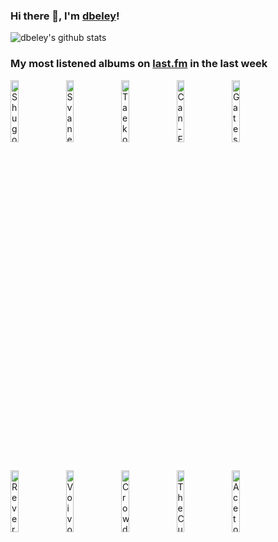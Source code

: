 ### Hi there 👋, I'm [dbeley](https://dbeley.ovh/en)!

![dbeley's github stats](https://github-readme-stats.vercel.app/api?username=dbeley)

### My most listened albums on [last.fm](https://www.last.fm/user/d_beley) in the last week

[<img src='https://lastfm.freetls.fastly.net/i/u/300x300/210de72e89db46f183bdb611313b9d5d.png' width='16%' height='16%' alt='Shugo Tokumaru - Port Entropy'>](https://www.last.fm/music/shugo%2btokumaru/port%2bentropy)&nbsp;
[<img src='https://lastfm.freetls.fastly.net/i/u/300x300/1f5fea7d3eeb28ec31564e504eac3338.png' width='16%' height='16%' alt='Svaneborg Kardyb - Over Tage'>](https://www.last.fm/music/svaneborg%2bkardyb/over%2btage)&nbsp;
[<img src='https://lastfm.freetls.fastly.net/i/u/300x300/289988e76a0c2358e84e50b85ccf6a81.jpg' width='16%' height='16%' alt='Taeko Ohnuki - Aventure'>](https://www.last.fm/music/taeko%2bohnuki/aventure)&nbsp;
[<img src='https://lastfm.freetls.fastly.net/i/u/300x300/8ad03182ab4e49cf8a39164a9c36c994.jpg' width='16%' height='16%' alt='Can - Ege Bamyasi'>](https://www.last.fm/music/can/ege%2bbamyasi)&nbsp;
[<img src='https://lastfm.freetls.fastly.net/i/u/300x300/1c202ac85aba86cb369d365dc1920c05.png' width='16%' height='16%' alt='Gates of Ishtar - At Dusk and Forever'>](https://www.last.fm/music/gates%2bof%2bishtar/at%2bdusk%2band%2bforever)&nbsp;
<br>
[<img src='https://lastfm.freetls.fastly.net/i/u/300x300/80f28be0310c42b0b73b37089b045d05.jpg' width='16%' height='16%' alt='Reverend Kristin Michael Hayter - SAVED!'>](https://www.last.fm/music/reverend%2bkristin%2bmichael%2bhayter/saved%2521)&nbsp;
[<img src='https://lastfm.freetls.fastly.net/i/u/300x300/5135c7176e6111eb82dd739c227b26e3.jpg' width='16%' height='16%' alt='Voivod - The Outer Limits'>](https://www.last.fm/music/voivod/the%2bouter%2blimits)&nbsp;
[<img src='https://lastfm.freetls.fastly.net/i/u/300x300/759f09219c6c77777807b1ae56cf9bc6.png' width='16%' height='16%' alt='Crowded House - Together Alone'>](https://www.last.fm/music/crowded%2bhouse/together%2balone)&nbsp;
[<img src='https://lastfm.freetls.fastly.net/i/u/300x300/c168c8b029e24c9e86c0d7460f91e58b.png' width='16%' height='16%' alt='The Cult - Sonic Temple'>](https://www.last.fm/music/the%2bcult/sonic%2btemple)&nbsp;
[<img src='https://lastfm.freetls.fastly.net/i/u/300x300/3eec1017e905ea7c5b5590d8313cfaf7.jpg' width='16%' height='16%' alt='Acetone - 1992 - 2001'>](https://www.last.fm/music/acetone/1992%2b-%2b2001)&nbsp;
<br>
